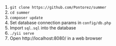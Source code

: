 1. `git clone https://github.com/Pontorez/summer`
2. `cd summer`
3. `composer update`
4. Set database connection params in `config/db.php`
5. Import `sql.sql` into the database
5. `./yii serve`
6. Open http://localhost:8080/ in a web browser
